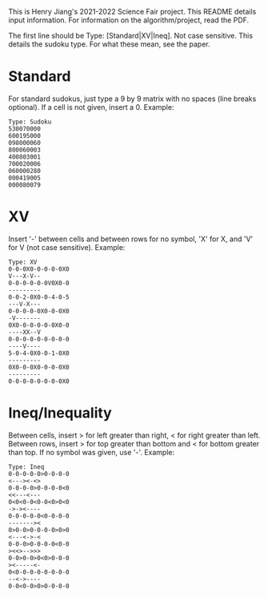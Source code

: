 This is Henry Jiang's 2021-2022 Science Fair project. This README details input information. For information on the algorithm/project, read the PDF. 

The first line should be Type: [Standard|XV|Ineq]. Not case sensitive. This details the sudoku type. For what these mean, see the paper.

# Standard

For standard sudokus, just type a 9 by 9 matrix with no spaces (line breaks optional). If a cell is not given, insert a 0. Example:

```
Type: Sudoku
530070000
600195000
098000060
800060003
400803001
700020006
060000280
000419005
000080079
```

# XV

Insert '-' between cells and between rows for no symbol, 'X' for X, and 'V' for V (not case sensitive). Example:

```
Type: XV
0-0-0X0-0-0-0-0X0
V---X-V--
0-0-0-0-0-0V0X0-0
---------
0-0-2-0X0-0-4-0-5
---V-X---
0-0-0-0-0X0-0-0X0
-V-------
0X0-0-0-0-0-0X0-0
----XX--V
0-0-0-0-0-0-0-0-0
----V----
5-0-4-0X0-0-1-0X0
---------
0X0-0-0X0-0-0-0X0
---------
0-0-0-0-0-0-0-0X0
```

# Ineq/Inequality

Between cells, insert > for left greater than right, < for right greater than left. Between rows, insert > for top greater than bottom and < for bottom greater than top. If no symbol was given, use '-'. Example:

```
Type: Ineq
0-0-0-0-0>0-0-0-0
<---><-<>
0-0-0-0>0-0-0-0<0
<<---<---
0<0<0-0<0-0<0>0<0
->-><----
0-0-0-0-0<0-0-0-0
-------><
0>0-0>0-0-0-0>0>0
<---<->-<
0-0-0>0-0-0-0<0-0
><<>-->>>
0-0>0-0>0<0>0-0-0
><-----<-
0<0-0-0-0-0-0-0-0
--<->----
0-0<0-0>0>0-0-0-0
```
